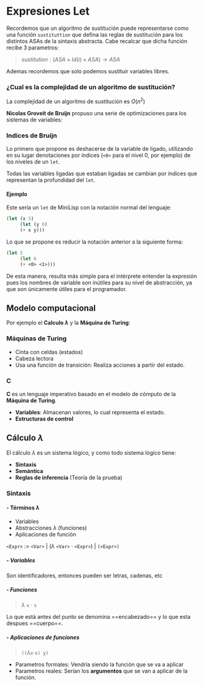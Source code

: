 # Expresiones Let

Recordemos que un algoritmo de sustitución puede representarse como una función `sustituttion` que defina las reglas de sustitución para los distintos ASAs de la sintaxis abstracta. Cabe recalcar que dicha función recibe 3 parametros:

> $sustitution : (ASA \times Id(i) \times ASA) \rightarrow ASA$

Ademas recordemos que solo podemos sustituir variables libres.

### ¿Cual es la complejidad de un algoritmo de sustitución?

La complejidad de un algoritmo de sustitución es $O(n^2)$

**Nicolas Groveit de Bruijn** propuso una serie de optimizaciones para los sistemas de variables:

### Indices de Bruijn

Lo primero que propone es deshacerse de la variable de ligado, utilizando en su lugar denotaciones por índices (`<0>` para el nivel 0, por ejemplo) de los niveles de un `let`.

Todas las variables ligadas que estaban ligadas se cambian por índices que representan la profundidad del `let`.

#### Ejemplo

Este sería un `let` de MiniLisp con la notación normal del lenguaje:

```lisp
(let (x 5)
	 (let (y 6)
	 (+ x y)))
```

Lo que se propone es reducir la notación anterior a la siguiente forma:

```lisp
(let 5
	 (let 6
	 (+ <0> <1>)))
```

De esta manera, resulta más simple para el intérprete entender la expresión pues los nombres de variable son inútiles para su nivel de abstracción, ya que son únicamente útiles para el programador.

## Modelo computacional

Por ejemplo el **Calculo $\lambda$** y la **Máquina de Turing**:

### Máquinas de Turing

- Cinta con celdas (estados)
- Cabeza lectora
- Usa una función de transición: Realiza acciones a partir del estado.

### C

**C** es un lenguaje imperativo basado en el modelo de cómputo de la **Máquina de Turing**.

- **Variables**: Almacenan valores, lo cual representa el estado.
- **Estructuras de control** 

## Cálculo $\lambda$

El cálculo $\lambda$ es un sistema lógico, y como todo sistema lógico tiene:

- **Sintaxis**
- **Semántica**
- **Reglas de inferencia** (Teoría de la prueba)

### Sintaxis

#### - Términos $\lambda$

- Variables
- Abstracciones $\lambda$ (funciones)
- Aplicaciones de función

`<Expr>` $:=$ `<Var>`
		| ($\lambda$ `<Var>` $\cdot$ `<Expr>`)
		| `(<Expr>)`

##### - Variables

Son identificadores, entonces pueden ser letras, cadenas, etc

##### - Funciones

> $\lambda$ `x` $\cdot$ `x`

Lo que está antes del punto se denomina ==encabezado== y lo que esta despues ==cuerpo==.

##### - Aplicaciones de funciones

> `((`$\lambda$`x`$\cdot$`x) y)`

- Parametros formales: Vendría siendo la función que se va a aplicar
- Parametros reales: Serían los **argumentos** que se van a aplicar de la función.